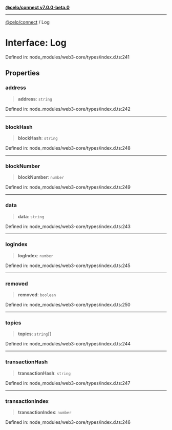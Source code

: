 [**@celo/connect v7.0.0-beta.0**](../README.md)

***

[@celo/connect](../globals.md) / Log

# Interface: Log

Defined in: node\_modules/web3-core/types/index.d.ts:241

## Properties

### address

> **address**: `string`

Defined in: node\_modules/web3-core/types/index.d.ts:242

***

### blockHash

> **blockHash**: `string`

Defined in: node\_modules/web3-core/types/index.d.ts:248

***

### blockNumber

> **blockNumber**: `number`

Defined in: node\_modules/web3-core/types/index.d.ts:249

***

### data

> **data**: `string`

Defined in: node\_modules/web3-core/types/index.d.ts:243

***

### logIndex

> **logIndex**: `number`

Defined in: node\_modules/web3-core/types/index.d.ts:245

***

### removed

> **removed**: `boolean`

Defined in: node\_modules/web3-core/types/index.d.ts:250

***

### topics

> **topics**: `string`[]

Defined in: node\_modules/web3-core/types/index.d.ts:244

***

### transactionHash

> **transactionHash**: `string`

Defined in: node\_modules/web3-core/types/index.d.ts:247

***

### transactionIndex

> **transactionIndex**: `number`

Defined in: node\_modules/web3-core/types/index.d.ts:246
